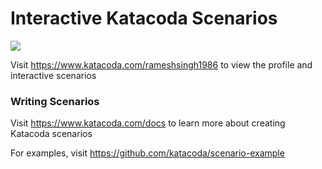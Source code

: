 # Interactive Katacoda Scenarios

[![](http://shields.katacoda.com/katacoda/rameshsingh1986/count.svg)](https://www.katacoda.com/rameshsingh1986 "Get your profile on Katacoda.com")

Visit https://www.katacoda.com/rameshsingh1986 to view the profile and interactive scenarios

### Writing Scenarios
Visit https://www.katacoda.com/docs to learn more about creating Katacoda scenarios

For examples, visit https://github.com/katacoda/scenario-example
